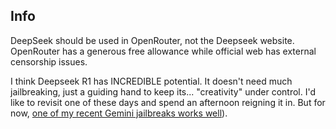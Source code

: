 ## Info
DeepSeek should be used in OpenRouter, not the Deepseek website. OpenRouter has a generous free allowance while official web has external censorship issues.

I think Deepseek R1 has INCREDIBLE potential. It doesn't need much jailbreaking, just a guiding hand to keep its... "creativity" under control. I'd like to revisit one of these days and spend an afternoon reigning it in. But for now, [one of my recent Gemini jailbreaks works well](https://github.com/horselock/Jailbreaks/blob/main/Gemini/2.5/Pyrite%203%20Beta%20(Flash%20on%20web%20or%20app))).
